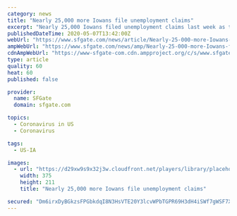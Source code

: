 ```yaml
---
category: news
title: "Nearly 25,000 more Iowans file unemployment claims"
excerpt: "Nearly 25,000 Iowans filed unemployment claims last week as the shutdown caused by the coronavirus pandemic continues to ravage the state's economy. A new report from the U.S. Bureau of Labor Statistics on Thursday showed 24,"
publishedDateTime: 2020-05-07T13:42:00Z
webUrl: "https://www.sfgate.com/news/article/Nearly-25-000-more-Iowans-file-unemployment-claims-15253407.php"
ampWebUrl: "https://www.sfgate.com/news/amp/Nearly-25-000-more-Iowans-file-unemployment-claims-15253407.php"
cdnAmpWebUrl: "https://www-sfgate-com.cdn.ampproject.org/c/s/www.sfgate.com/news/amp/Nearly-25-000-more-Iowans-file-unemployment-claims-15253407.php"
type: article
quality: 60
heat: 60
published: false

provider:
  name: SFGate
  domain: sfgate.com

topics:
  - Coronavirus in US
  - Coronavirus

tags:
  - US-IA

images:
  - url: "https://d29xw9s9x32j3w.cloudfront.net/players/library/placeholder.png"
    width: 375
    height: 211
    title: "Nearly 25,000 more Iowans file unemployment claims"

secured: "Dm6irxDyBGkzsFPGbkdqI8N3HsVTE20Y3lcvWPbTGPR69H3dH4iSWf7gWSF7X2+5431CaC4YWqAmuMn/wfNd/pqFt+pXDbtFLrx/SEL/7TSYDQVcjWC0M4GkIp6cSsX2PKbgKJrbEZZUNTtsPEYDw/EZ+RygwjHfRlCp/0YiPbeGxTWywtSI7lJe584L1vQFLu6Y/bqJoeJQQZf3QIp7mRDE+fJhiNlw1ZzRiyu6zgj6dHGtJjdiatu+Szzj4JWRD84HADEz15pDN9ll9TPaVJOBhGMCr89wzkxzhS58RgyBdRgwt86voK4zPZ9ajDSC;kwgsBxAffcrKrsDlMUIxHQ=="
---
```


